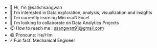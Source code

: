 - 👋 Hi, I’m @satishsangwan
- 👀 I’m interested in Data exploration, analysis, visualization and insights 
- 🌱 I’m currently learning Microsoft Excel
- 💞️ I’m looking to collaborate on Data Analytics Projects
- 📫 How to reach me : ssangwan91@gmail.com
- 😄 Pronouns: He/Him
- ⚡ Fun fact: Mechanical Engineer

<!---
satishsangwan/satishsangwan is a ✨ special ✨ repository because its `README.md` (this file) appears on your GitHub profile.
You can click the Preview link to take a look at your changes.
--->
